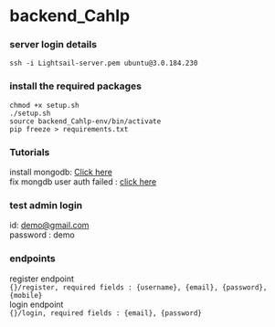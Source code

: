 # backend_Cahlp


### server login details  
`ssh -i Lightsail-server.pem ubuntu@3.0.184.230` 

### install the required packages  
`chmod +x setup.sh`  
`./setup.sh`  
`source backend_Cahlp-env/bin/activate`  
`pip freeze > requirements.txt`  

### Tutorials  
install mongodb: [Click here](https://www.cherryservers.com/blog/how-to-install-and-start-using-mongodb-on-ubuntu-20-04)  
fix mongdb user auth failed : [click here](https://stackoverflow.com/questions/35881662/show-dbs-gives-not-authorized-to-execute-command-error) 

### test admin login  
id: demo@gmail.com  
password : demo  

### endpoints  
register endpoint  
`{}/register, required fields : {username}, {email}, {password}, {mobile}`  
login endpoint  
`{}/login, required fields : {email}, {password}`